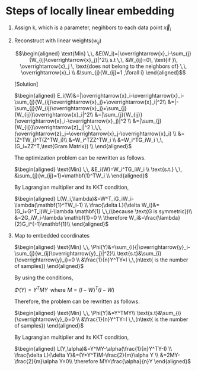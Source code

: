 # Steps of locally linear embedding

1. Assign k, which is a parameter, negihbors to each data point $\overrightarrow{x}_i$

2. Reconstruct with linear weights($w_{ij}$)

    $$\begin{aligned}
    \text{Min} \,\, &E(W_i)=|\overrightarrow{x}_i-\sum_{j}{W_{ij}\overrightarrow{x}_j}|^2\\
    s.t \,\, &W_{ij}=0\, \text{if }\, \overrightarrow{x}_j \, \text{does not belong to the neighbors of} \,\, \overrightarrow{x}_i \\
    &\sum_{j}{W_{ij}=1 ,\forall i} 
    \end{aligned}$$

    [Solution]

    $\begin{aligned}
    E_i(W)&=|\overrightarrow{x}_i-\overrightarrow{x}_i-\sum_{j}{W_{ij}\overrightarrow{x}_j}+\overrightarrow{x}_i|^2\\
    &=|-\sum_{j}{W_{ij}\overrightarrow{x}_j}+\sum_{j}{W_{ij}}\overrightarrow{x}_i|^2\\
    &=|\sum_{j}{W_{ij}}(\overrightarrow{x}_i-\overrightarrow{x}_j)|^2 \\
    &=|\sum_{j}{W_{ij}}\overrightarrow{z}_j|^2 \,\,\, (\overrightarrow{z}_j=\overrightarrow{x}_j-\overrightarrow{x}_i) \\
    &=(Z^TW_i)^T(Z^TW_i)\\
    &=W_i^TZZ^TW_i \\
    &=W_i^TG_iW_i \,\, (G_i=ZZ^T,\text{Gram Matrix}) \\
    \end{aligned}$

    The optimization problem can be rewritten as follows.

    $\begin{aligned}
    \text{Min} \,\, &E_i(W)=W_i^TG_iW_i \\
    \text{s.t.} \,\, &\sum_{j}{w_{ij}=1}=\mathbf{1}^TW_i \\
    \end{aligned}$

    By Lagrangian multiplier and its KKT condition,
    
    $\begin{aligned}
    L(W_i,\lambda)&=W^T_iG_iW_i-\lambda(\mathbf{1}^TW_i-1) \\
    \frac{\delta L}{\delta W_i}&=(G_i+G^T_i)W_i-\lambda \mathbf{1} \,\,(\because \text{G is symmetric})\\
    &=2G_iW_i-\lambda \mathbf{1}=0 \\
    \therefore W_i&=\frac{\lambda}{2}G_i^{-1}\mathbf{1}\\
    \end{aligned}$

3. Map to embedded coordinates

    $\begin{aligned}
    \text{Min} \,\, \Phi(Y)&=\sum_{i}{|\overrightarrow{y}_i-\sum_{j}{w_{ij}\overrightarrow{y}_j}|^2}\\
    \text{s.t}&\sum_{i}{\overrightarrow{y}_i}=0 \\
    &\frac{1}{n}Y^TY=I \,\,(n\text{ is the number of samples})
    \end{aligned}$
    
    By using the conditions, 

    $\Phi(Y)=Y^TMY \,\,\, \text{where} \,\, M=(I-W)^T(I-W)$

    Therefore, the problem can be rewritten as follows.

    $\begin{aligned}
    \text{Min} \,\, \Phi(Y)&=Y^TMY\\
    \text{s.t}&\sum_{i}{\overrightarrow{y}_i}=0 \\
    &\frac{1}{n}Y^TY=I \,\,(n\text{ is the number of samples})
    \end{aligned}$

    By Lagrangian multiplier and its KKT condition,

    $\begin{aligned}
    L(Y,\alpha)&=Y^MY-\alpha(\frac{1}{n}Y^TY-I) \\
    \frac{\delta L}{\delta Y}&=(Y+Y^T)M-\frac{2}{m}\alpha Y \\
    &=2MY-\frac{2}{m}\alpha Y=0\\
    \therefore MY=\frac{\alpha}{n}Y
    \end{aligned}$